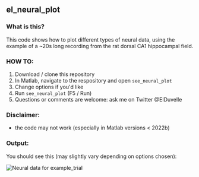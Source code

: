 ## el_neural_plot

### What is this?
This code shows how to plot different types of neural data, using the example of a ~20s long recording from the rat dorsal CA1 hippocampal field.

### HOW TO:
1. Download / clone this repository
2. In Matlab, navigate to the respository and open `see_neural_plot` 
3. Change options if you'd like
4. Run `see_neural_plot` (F5 / Run)
5. Questions or comments are welcome: ask me on Twitter @ElDuvelle

### Disclaimer:
- the code may not work (especially in Matlab versions < 2022b)

### Output:

You should see this (may slightly vary depending on options chosen):

![Neural data for example_trial](https://user-images.githubusercontent.com/64431932/206837741-e9fb98a1-2aa4-4317-b89e-1974f32af8a9.png)
